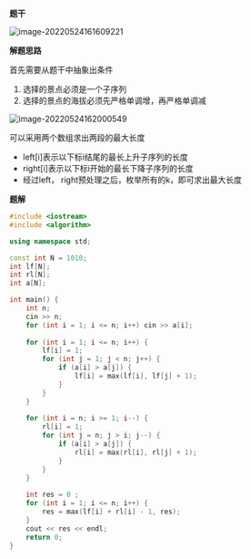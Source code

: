 **题干**

![image-20220524161609221](http://www.cdn.liver0377.xyz/typora/202205241616292.png)



**解题思路**

首先需要从题干中抽象出条件

1. 选择的景点必须是一个子序列
2. 选择的景点的海拔必须先严格单调增，再严格单调减

![image-20220524162000549](http://www.cdn.liver0377.xyz/typora/202205241620603.png)

可以采用两个数组求出两段的最大长度

- left[i]表示以下标i结尾的最长上升子序列的长度
- right[i]表示以下标i开始的最长下降子序列的长度
- 经过left， right预处理之后，枚举所有的k，即可求出最大长度



**题解**

```cpp
#include <iostream>
#include <algorithm>

using namespace std;

const int N = 1010;
int lf[N];
int rl[N];
int a[N];

int main() {
    int n; 
    cin >> n;
    for (int i = 1; i <= n; i++) cin >> a[i];
    
    for (int i = 1; i <= n; i++) {
        lf[i] = 1;
        for (int j = 1; j < n; j++) {
            if (a[i] > a[j]) {
                lf[i] = max(lf[i], lf[j] + 1);
            }
        }
    }
    
    for (int i = n; i >= 1; i--) {
        rl[i] = 1;
        for (int j = n; j > i; j--) {
            if (a[i] > a[j]) {
                rl[i] = max(rl[i], rl[j] + 1);
            }
        }
    }
    
    int res = 0 ;
    for (int i = 1; i <= n; i++) {
        res = max(lf[i] + rl[i] - 1, res);
    }
    cout << res << endl;
    return 0;
}
```

